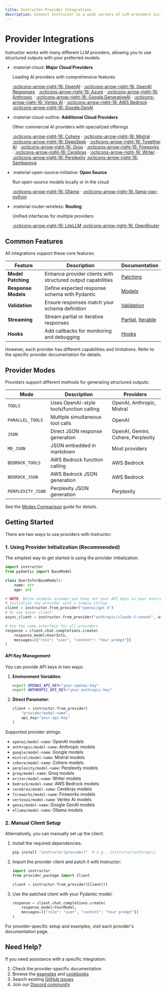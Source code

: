 ```yaml
---
title: Instructor Provider Integrations
description: Connect Instructor to a wide variety of LLM providers including OpenAI, Anthropic, Google, open-source models, and more.
---
```


# Provider Integrations

Instructor works with many different LLM providers, allowing you to use structured outputs with your preferred models.

<div class="grid cards" markdown>

- :material-cloud: **Major Cloud Providers**

    Leading AI providers with comprehensive features

    [:octicons-arrow-right-16: OpenAI](./openai.md)          · 
    [:octicons-arrow-right-16: OpenAI Responses](./openai-responses.md)          · 
    [:octicons-arrow-right-16: Azure](./azure.md)            · 
    [:octicons-arrow-right-16: Anthropic](./anthropic.md)    · 
    [:octicons-arrow-right-16: Google.GenerativeAI](./google.md)          · 
    [:octicons-arrow-right-16: Vertex AI](./vertex.md)       · 
    [:octicons-arrow-right-16: AWS Bedrock](./bedrock.md)    · 
    [:octicons-arrow-right-16: Google.GenAI](./genai.md)

- :material-cloud-outline: **Additional Cloud Providers**

    Other commercial AI providers with specialized offerings

    [:octicons-arrow-right-16: Cohere](./cohere.md)          · 
    [:octicons-arrow-right-16: Mistral](./mistral.md)        · 
    [:octicons-arrow-right-16: DeepSeek](./deepseek.md)      · 
    [:octicons-arrow-right-16: Together AI](./together.md)    · 
    [:octicons-arrow-right-16: Groq](./groq.md)              · 
    [:octicons-arrow-right-16: Fireworks](./fireworks.md)    · 
    [:octicons-arrow-right-16: Cerebras](./cerebras.md)      · 
    [:octicons-arrow-right-16: Writer](./writer.md)          · 
    [:octicons-arrow-right-16: Perplexity](./perplexity.md)
    [:octicons-arrow-right-16: Sambanova](./sambanova.md)

- :material-open-source-initiative: **Open Source**

    Run open-source models locally or in the cloud

    [:octicons-arrow-right-16: Ollama](./ollama.md)                  · 
    [:octicons-arrow-right-16: llama-cpp-python](./llama-cpp-python.md)
    
- :material-router-wireless: **Routing**

    Unified interfaces for multiple providers

    [:octicons-arrow-right-16: LiteLLM](./litellm.md)
    [:octicons-arrow-right-16: OpenRouter](./openrouter.md)

</div>

## Common Features

All integrations support these core features:

| Feature | Description | Documentation |
|---------|-------------|---------------|
| **Model Patching** | Enhance provider clients with structured output capabilities | [Patching](../concepts/patching.md) |
| **Response Models** | Define expected response schema with Pydantic | [Models](../concepts/models.md) |
| **Validation** | Ensure responses match your schema definition | [Validation](../concepts/validation.md) |
| **Streaming** | Stream partial or iterative responses | [Partial](../concepts/partial.md), [Iterable](../concepts/iterable.md) |
| **Hooks** | Add callbacks for monitoring and debugging | [Hooks](../concepts/hooks.md) |

However, each provider has different capabilities and limitations. Refer to the specific provider documentation for details.

## Provider Modes

Providers support different methods for generating structured outputs:

| Mode | Description | Providers |
|------|-------------|-----------|
| `TOOLS` | Uses OpenAI-style tools/function calling | OpenAI, Anthropic, Mistral |
| `PARALLEL_TOOLS` | Multiple simultaneous tool calls | OpenAI |
| `JSON` | Direct JSON response generation | OpenAI, Gemini, Cohere, Perplexity |
| `MD_JSON` | JSON embedded in markdown | Most providers |
| `BEDROCK_TOOLS` | AWS Bedrock function calling | AWS Bedrock |
| `BEDROCK_JSON` | AWS Bedrock JSON generation | AWS Bedrock |
| `PERPLEXITY_JSON` | Perplexity JSON generation | Perplexity |

See the [Modes Comparison](../modes-comparison.md) guide for details.

## Getting Started

There are two ways to use providers with Instructor:

### 1. Using Provider Initialization (Recommended)

The simplest way to get started is using the provider initialization:

```python
import instructor
from pydantic import BaseModel

class UserInfo(BaseModel):
    name: str
    age: int

# NOTE: Below example assumes you have set your API keys in your environment variables. See [API Key Management](#api-key-management) below.
# Initialize any provider with a simple string
client = instructor.from_provider("openai/gpt-4")
# Or use async client
async_client = instructor.from_provider("anthropic/claude-3-sonnet", async_client=True)

# Use the same interface for all providers
response = client.chat.completions.create(
    response_model=UserInfo,
    messages=[{"role": "user", "content": "Your prompt"}]
)
```

#### API Key Management

You can provide API keys in two ways:

1. **Environment Variables**:
   ```bash
   export OPENAI_API_KEY="your-openai-key"
   export ANTHROPIC_API_KEY="your-anthropic-key"
   ```

2. **Direct Parameter**:
   ```python
   client = instructor.from_provider(
       "provider/model-name",
       api_key="your-api-key"
   )
   ```

Supported provider strings:
- `openai/model-name`: OpenAI models
- `anthropic/model-name`: Anthropic models
- `google/model-name`: Google models
- `mistral/model-name`: Mistral models
- `cohere/model-name`: Cohere models
- `perplexity/model-name`: Perplexity models
- `groq/model-name`: Groq models
- `writer/model-name`: Writer models
- `bedrock/model-name`: AWS Bedrock models
- `cerebras/model-name`: Cerebras models
- `fireworks/model-name`: Fireworks models
- `vertexai/model-name`: Vertex AI models
- `genai/model-name`: Google GenAI models
- `ollama/model-name`: Ollama models

### 2. Manual Client Setup

Alternatively, you can manually set up the client:

1. Install the required dependencies:
   ```bash
   pip install "instructor[provider]"  # e.g., instructor[anthropic]
   ```

2. Import the provider client and patch it with Instructor:
   ```python
   import instructor
   from provider_package import Client
   
   client = instructor.from_provider(Client())
   ```

3. Use the patched client with your Pydantic model:
   ```python
   response = client.chat.completions.create(
       response_model=YourModel,
       messages=[{"role": "user", "content": "Your prompt"}]
   )
   ```

For provider-specific setup and examples, visit each provider's documentation page.

## Need Help?

If you need assistance with a specific integration:

1. Check the provider-specific documentation
2. Browse the [examples](../examples/index.md) and [cookbooks](../examples/index.md)
3. Search existing [GitHub issues](https://github.com/jxnl/instructor/issues)
4. Join our [Discord community](https://discord.gg/bD9YE9JArw)
